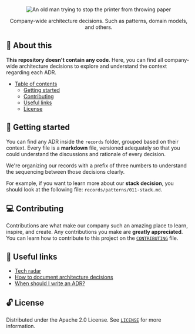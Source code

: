 <p align="center">
  <br>
   <img src="https://media.giphy.com/media/yUrUb9fYz6x7a/giphy.gif" alt="An old man trying to stop the printer from throwing paper" title="Architecture Decision Log header's GIF" />
  <br>
</p>
<p align="center">
Company-wide architecture decisions. Such as patterns, domain models, and others. 
</p>

## 📖 About this

**This repository doesn't contain any code**. Here, you can find all company-wide architecture decisions to explore and understand the context regarding each ADR.

* [Table of contents](#)
  * [Getting started](#-getting-started)
  * [Contributing](#-contributing)
  * [Useful links](#-useful-links)
  * [License](#-license)

## 🤖 Getting started

You can find any ADR inside the `records` folder, grouped based on their context. Every file is a **markdown** file, versioned adequately so that you could understand the discussions and rationale of every decision.

We're organizing our records with a prefix of three numbers to understand the sequencing between those decisions clearly. 

For example, if you want to learn more about our **stack decision**, you should look at the following file: `records/patterns/011-stack.md`.

## 💻 Contributing

Contributions are what make our company such an amazing place to learn, inspire, and create. Any contributions you make are **greatly appreciated**. You can learn how to contribute to this project on the [`CONTRIBUTING`](CONTRIBUTING.md) file.

## 🔗 Useful links

* [Tech radar](https://www.thoughtworks.com/radar/techniques/lightweight-architecture-decision-records)
* [How to document architecture decisions](https://cognitect.com/blog/2011/11/15/documenting-architecture-decisions)
* [When should I write an ADR?](https://engineering.atspotify.com/2020/04/14/when-should-i-write-an-architecture-decision-record/)

## 🔓 License

Distributed under the Apache 2.0 License. See [`LICENSE`](LICENSE) for more information.
